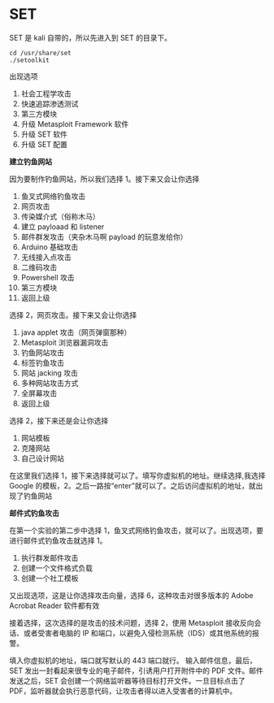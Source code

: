 # SET
SET 是 kali 自带的，所以先进入到 SET 的目录下。
```
cd /usr/share/set
./setoolkit
```

出现选项
1. 社会工程学攻击
2. 快速追踪渗透测试
3. 第三方模块
4. 升级 Metasploit Framework 软件
5. 升级 SET 软件
6. 升级 SET 配置

**建立钓鱼网站**

因为要制作钓鱼网站，所以我们选择 1。接下来又会让你选择
1. 鱼叉式网络钓鱼攻击
2. 网页攻击
3. 传染媒介式（俗称木马）
4. 建立 payloaad 和 listener
5. 邮件群发攻击（夹杂木马啊 payload 的玩意发给你）
6. Arduino 基础攻击
7. 无线接入点攻击
8. 二维码攻击
9. Powershell 攻击
10. 第三方模块
99. 返回上级

选择 2，网页攻击。接下来又会让你选择
1. java applet 攻击（网页弹窗那种）
2. Metasploit 浏览器漏洞攻击
3. 钓鱼网站攻击
4. 标签钓鱼攻击
5. 网站 jacking 攻击
6. 多种网站攻击方式
7. 全屏幕攻击
99. 返回上级

选择 2，接下来还是会让你选择
1. 网站模板
2. 克隆网站
3. 自己设计网站

在这里我们选择 1，接下来选择就可以了。填写你虚拟机的地址。继续选择,我选择 Google 的模板，2。之后一路按“enter”就可以了。之后访问虚拟机的地址，就出现了钓鱼网站

**邮件式钓鱼攻击**

在第一个实验的第二步中选择 1，鱼叉式网络钓鱼攻击，就可以了。出现选项，要进行邮件式钓鱼攻击就选择 1。

1. 执行群发邮件攻击
2. 创建一个文件格式负载
3. 创建一个社工模板

又出现选项，这是让你选择攻击向量，选择 6，这种攻击对很多版本的 Adobe Acrobat Reader 软件都有效

接着选择，这次选择的是攻击的技术问题，选择 2，使用 Metasploit 接收反向会话、或者受害者电脑的 IP 和端口，以避免入侵检测系统（IDS）或其他系统的报警。

填入你虚拟机的地址，端口就写默认的 443 端口就行。
输入邮件信息，最后，SET 发出一封看起来很专业的电子邮件，引诱用户打开附件中的 PDF 文件。邮件发送之后，SET 会创建一个网络监听器等待目标打开文件。一旦目标点击了 PDF，监听器就会执行恶意代码，让攻击者得以进入受害者的计算机中。
